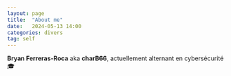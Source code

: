 ```yaml
---
layout: page
title:  "About me"
date:   2024-05-13 14:00
categories: divers
tag: self
---
```

**Bryan Ferreras-Roca** aka **charB66**, actuellement alternant en cybersécurité 🎓
